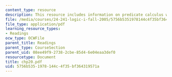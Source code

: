```yaml
---
content_type: resource
description: This resource includes information on predicate calculus with identity.
file: /media/courses/24-241-logic-i-fall-2005/5756b5351978144c4f35bf364319571a_chp20.pdf
file_type: application/pdf
learning_resource_types:
- Readings
ocw_type: OCWFile
parent_title: Readings
parent_type: CourseSection
parent_uid: 08ee49f9-2738-2cbe-85d4-6e04eaa3def0
resourcetype: Document
title: chp20.pdf
uid: 5756b535-1978-144c-4f35-bf364319571a
---
```

